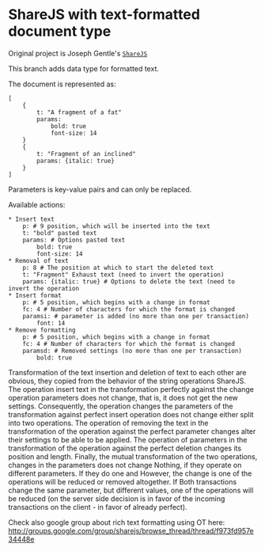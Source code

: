 ShareJS with text-formatted document type
=======

Original project is Joseph Gentle's [`ShareJS`](https://github.com/josephg/ShareJS)

This branch adds data type for formatted text.

The document is represented as:

    [
        {
            t: "A fragment of a fat"
            params:
                bold: true
                font-size: 14
        }
        {
            t: "Fragment of an inclined"
            params: {italic: true}
        }
    ]

Parameters is key-value pairs and can only be replaced.

Available actions:

    * Insert text
        p: # 9 position, which will be inserted into the text
        t: "bold" pasted text
        params: # Options pasted text
            bold: true
            font-size: 14
    * Removal of text
        p: 8 # The position at which to start the deleted text
        t: "Fragment" Exhaust text (need to invert the operation)
        params: {italic: true} # Options to delete the text (need to invert the operation
    * Insert format
        p: # 5 position, which begins with a change in format
        fc: 4 # Number of characters for which the format is changed
        paramsi: # parameter is added (no more than one per transaction)
            font: 14
    * Remove formatting
        p: # 5 position, which begins with a change in format
        fc: 4 # Number of characters for which the format is changed
        paramsd: # Removed settings (no more than one per transaction)
            bold: true

Transformation of the text insertion and deletion of text to each other are obvious, they
copied from the behavior of the string operations ShareJS.
The operation insert text in the transformation perfectly against the change operation
parameters does not change, that is, it does not get the new settings.
Consequently, the operation changes the parameters of the transformation against
perfect insert operation does not change either split into two operations.
The operation of removing the text in the transformation of the operation against the perfect
parameter changes alter their settings to be able to be
applied.
The operation of parameters in the transformation of the operation against the perfect
deletion changes its position and length.
Finally, the mutual transformation of the two operations, changes in the parameters does not change
Nothing, if they operate on different parameters. If they do one and
However, the change is one of the operations will be reduced or removed altogether. If
Both transactions change the same parameter, but different values, one of the
operations will be reduced (on the server side decision is in favor of the
incoming transactions on the client - in favor of already perfect).

Check also google group about rich text formatting using OT here: http://groups.google.com/group/sharejs/browse_thread/thread/f973fd957e34448e
